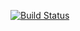 [![Build Status](https://travis-ci.org/lightman1998/lab06.svg?branch=master)](https://travis-ci.org/lightman1998/lab06)
